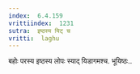 ```yaml
---
index:  6.4.159
vrittiindex:  1231
sutra:  इष्ठस्य यिट् च
vritti:  laghu 
---
```


बहोः परस्य इष्ठस्य लोपः स्याद् यिडागमश्च. भूयिष्ठः..

